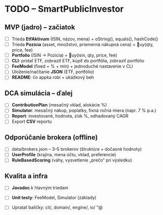 ﻿# TODO – SmartPublicInvestor

## MVP (jadro) – začiatok
- [ ] Trieda **EtfAktivum** (ISIN, názov, mena) + 	oString(), equals(), hashCode()
- [ ] Trieda **Pozicia** (asset, množstvo, priemerná nákupná cena) + uy(qty, price, fee)
- [ ] **Portfolio** (ISIN -> Pozicia) + uy(isin, qty, price, fee)
- [ ] **CLI**: pridať ETF, zobraziť ETF, kúpiť do portfólia, zobraziť portfólio
- [ ] **FeeModel** (fixed + % + min) + jednoduché nastavenie v CLI
- [ ] Uloženie/načítanie **JSON** (ETF, portfólio)
- [ ] **README**: čo appka robí + ukážkový beh

## DCA simulácia – ďalej
- [ ] **ContributionPlan** (mesačný vklad, alokácie %)
- [ ] **Simulator**: mesačný nákup, poplatky, fixná ročná miera (napr. 7 % p.a.)
- [ ] **Report**: investované, hodnota, zisk %, odhadovaný CAGR
- [ ] Export **CSV** reportu

## Odporúčanie brokera (offline)
- [ ] data/brokers.json – 3–5 brokerov (štruktúra + dočasné hodnoty)
- [ ] **UserProfile** (krajina, mena účtu, vklad, preferencie)
- [ ] **RuleBasedScoring** (váhy, vysvetlenie „prečo“ pri výsledku)

## Kvalita a infra
- [ ] **Javadoc** k hlavným triedam
- [ ] **Unit testy**: FeeModel, Simulator (základy)
- [ ] Upratať balíčky: cli/, domain/, engine/, io/
"@

